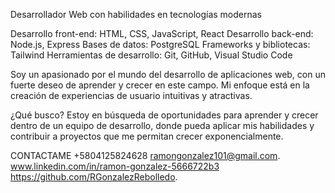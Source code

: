 Desarrollador Web con habilidades en tecnologías modernas

Desarrollo front-end: HTML, CSS, JavaScript, React
Desarrollo back-end: Node.js, Express
Bases de datos: PostgreSQL
Frameworks y bibliotecas: Tailwind
Herramientas de desarrollo: Git, GitHub, Visual Studio Code

Soy un apasionado por el mundo del desarrollo de aplicaciones web, con un fuerte deseo de aprender y crecer en este campo. Mi enfoque está en la creación de experiencias de usuario intuitivas y atractivas.

¿Qué busco? Estoy en búsqueda de oportunidades para aprender y crecer dentro de un equipo de desarrollo, donde pueda aplicar mis habilidades y contribuir a proyectos que me permitan crecer exponencialmente.

CONTACTAME
 +5804125824628
 ramongonzalez101@gmail.com.
www.linkedin.com/in/ramon-gonzalez-5666722b3  
https://github.com/RGonzalezRebolledo.

